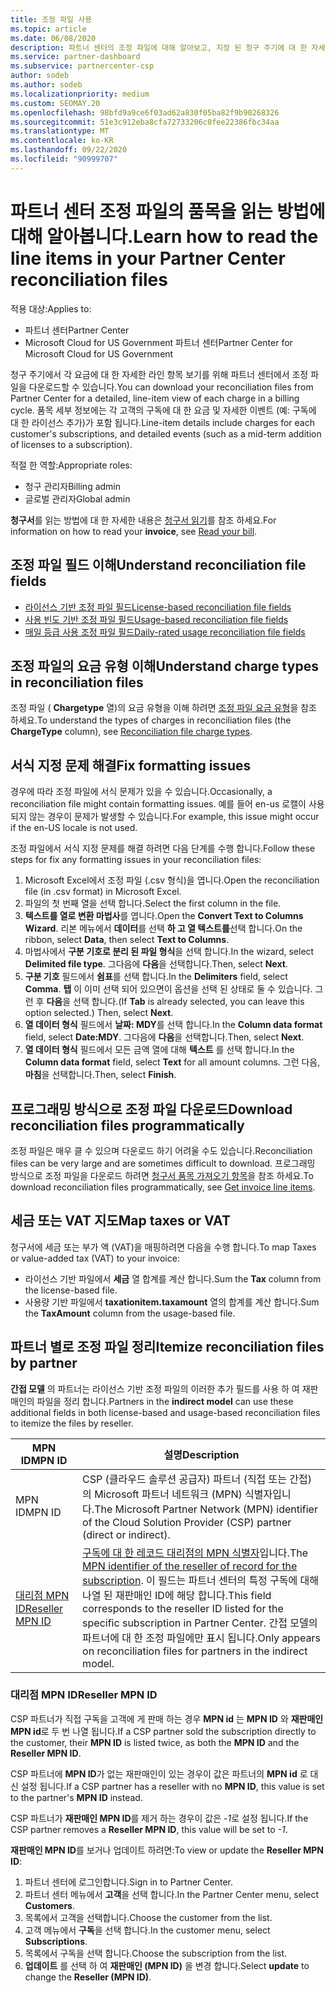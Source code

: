 ```yaml
---
title: 조정 파일 사용
ms.topic: article
ms.date: 06/08/2020
description: 파트너 센터의 조정 파일에 대해 알아보고, 지정 된 청구 주기에 대 한 자세한 라인 항목 항목 보기를 해석 하는 방법에 대해 알아봅니다.
ms.service: partner-dashboard
ms.subservice: partnercenter-csp
author: sodeb
ms.author: sodeb
ms.localizationpriority: medium
ms.custom: SEOMAY.20
ms.openlocfilehash: 98bfd9a9ce6f03ad62a830f05ba82f9b90268326
ms.sourcegitcommit: 51e3c912eba8cfa72733206c0fee22386fbc34aa
ms.translationtype: MT
ms.contentlocale: ko-KR
ms.lasthandoff: 09/22/2020
ms.locfileid: "90999707"
---
```

# <a name="learn-how-to-read-the-line-items-in-your-partner-center-reconciliation-files"></a><span data-ttu-id="1b956-103">파트너 센터 조정 파일의 품목을 읽는 방법에 대해 알아봅니다.</span><span class="sxs-lookup"><span data-stu-id="1b956-103">Learn how to read the line items in your Partner Center reconciliation files</span></span>

<span data-ttu-id="1b956-104">적용 대상:</span><span class="sxs-lookup"><span data-stu-id="1b956-104">Applies to:</span></span>

- <span data-ttu-id="1b956-105">파트너 센터</span><span class="sxs-lookup"><span data-stu-id="1b956-105">Partner Center</span></span>
- <span data-ttu-id="1b956-106">Microsoft Cloud for US Government 파트너 센터</span><span class="sxs-lookup"><span data-stu-id="1b956-106">Partner Center for Microsoft Cloud for US Government</span></span>

<span data-ttu-id="1b956-107">청구 주기에서 각 요금에 대 한 자세한 라인 항목 보기를 위해 파트너 센터에서 조정 파일을 다운로드할 수 있습니다.</span><span class="sxs-lookup"><span data-stu-id="1b956-107">You can download your reconciliation files from Partner Center for a detailed, line-item view of each charge in a billing cycle.</span></span> <span data-ttu-id="1b956-108">품목 세부 정보에는 각 고객의 구독에 대 한 요금 및 자세한 이벤트 (예: 구독에 대 한 라이선스 추가)가 포함 됩니다.</span><span class="sxs-lookup"><span data-stu-id="1b956-108">Line-item details include charges for each customer's subscriptions, and detailed events (such as a mid-term addition of licenses to a subscription).</span></span>

<span data-ttu-id="1b956-109">적절 한 역할:</span><span class="sxs-lookup"><span data-stu-id="1b956-109">Appropriate roles:</span></span>

- <span data-ttu-id="1b956-110">청구 관리자</span><span class="sxs-lookup"><span data-stu-id="1b956-110">Billing admin</span></span>
- <span data-ttu-id="1b956-111">글로벌 관리자</span><span class="sxs-lookup"><span data-stu-id="1b956-111">Global admin</span></span>

<span data-ttu-id="1b956-112">**청구서**를 읽는 방법에 대 한 자세한 내용은 [청구서 읽기](read-your-bill.md)를 참조 하세요.</span><span class="sxs-lookup"><span data-stu-id="1b956-112">For information on how to read your **invoice**, see [Read your bill](read-your-bill.md).</span></span>

## <a name="understand-reconciliation-file-fields"></a><span data-ttu-id="1b956-113">조정 파일 필드 이해</span><span class="sxs-lookup"><span data-stu-id="1b956-113">Understand reconciliation file fields</span></span>

- [<span data-ttu-id="1b956-114">라이선스 기반 조정 파일 필드</span><span class="sxs-lookup"><span data-stu-id="1b956-114">License-based reconciliation file fields</span></span>](license-based-recon-files.md)
- [<span data-ttu-id="1b956-115">사용 빈도 기반 조정 파일 필드</span><span class="sxs-lookup"><span data-stu-id="1b956-115">Usage-based reconciliation file fields</span></span>](usage-based-recon-files.md)
- [<span data-ttu-id="1b956-116">매일 등급 사용 조정 파일 필드</span><span class="sxs-lookup"><span data-stu-id="1b956-116">Daily-rated usage reconciliation file fields</span></span>](daily-rated-usage-recon-files.md)

## <a name="understand-charge-types-in-reconciliation-files"></a><span data-ttu-id="1b956-117">조정 파일의 요금 유형 이해</span><span class="sxs-lookup"><span data-stu-id="1b956-117">Understand charge types in reconciliation files</span></span>

<span data-ttu-id="1b956-118">조정 파일 ( **Chargetype** 열)의 요금 유형을 이해 하려면 [조정 파일 요금 유형](recon-file-charge-types.md)을 참조 하세요.</span><span class="sxs-lookup"><span data-stu-id="1b956-118">To understand the types of charges in reconciliation files (the **ChargeType** column), see [Reconciliation file charge types](recon-file-charge-types.md).</span></span>

## <a name="fix-formatting-issues"></a><span data-ttu-id="1b956-119">서식 지정 문제 해결</span><span class="sxs-lookup"><span data-stu-id="1b956-119">Fix formatting issues</span></span>

<span data-ttu-id="1b956-120">경우에 따라 조정 파일에 서식 문제가 있을 수 있습니다.</span><span class="sxs-lookup"><span data-stu-id="1b956-120">Occasionally, a reconciliation file might contain formatting issues.</span></span> <span data-ttu-id="1b956-121">예를 들어 en-us 로캘이 사용 되지 않는 경우이 문제가 발생할 수 있습니다.</span><span class="sxs-lookup"><span data-stu-id="1b956-121">For example, this issue might occur if the en-US locale is not used.</span></span>

<span data-ttu-id="1b956-122">조정 파일에서 서식 지정 문제를 해결 하려면 다음 단계를 수행 합니다.</span><span class="sxs-lookup"><span data-stu-id="1b956-122">Follow these steps for fix any formatting issues in your reconciliation files:</span></span>

1. <span data-ttu-id="1b956-123">Microsoft Excel에서 조정 파일 (.csv 형식)을 엽니다.</span><span class="sxs-lookup"><span data-stu-id="1b956-123">Open the reconciliation file (in .csv format) in Microsoft Excel.</span></span>
2. <span data-ttu-id="1b956-124">파일의 첫 번째 열을 선택 합니다.</span><span class="sxs-lookup"><span data-stu-id="1b956-124">Select the first column in the file.</span></span>
3. <span data-ttu-id="1b956-125">**텍스트를 열로 변환 마법사**를 엽니다.</span><span class="sxs-lookup"><span data-stu-id="1b956-125">Open the **Convert Text to Columns Wizard**.</span></span> <span data-ttu-id="1b956-126">리본 메뉴에서 **데이터**를 선택 **하 고 열 텍스트를**선택 합니다.</span><span class="sxs-lookup"><span data-stu-id="1b956-126">On the ribbon, select **Data**, then select **Text to Columns**.</span></span>
4. <span data-ttu-id="1b956-127">마법사에서 **구분 기호로 분리 된 파일 형식**을 선택 합니다.</span><span class="sxs-lookup"><span data-stu-id="1b956-127">In the wizard, select **Delimited file type**.</span></span> <span data-ttu-id="1b956-128">그다음에 **다음**을 선택합니다.</span><span class="sxs-lookup"><span data-stu-id="1b956-128">Then, select **Next**.</span></span>
5. <span data-ttu-id="1b956-129">**구분 기호** 필드에서 **쉼표**를 선택 합니다.</span><span class="sxs-lookup"><span data-stu-id="1b956-129">In the **Delimiters** field, select **Comma**.</span></span> <span data-ttu-id="1b956-130">**탭** 이 이미 선택 되어 있으면이 옵션을 선택 된 상태로 둘 수 있습니다. 그런 후 **다음**을 선택 합니다.</span><span class="sxs-lookup"><span data-stu-id="1b956-130">(If **Tab** is already selected, you can leave this option selected.) Then, select **Next**.</span></span>
6. <span data-ttu-id="1b956-131">**열 데이터 형식** 필드에서 **날짜: MDY**를 선택 합니다.</span><span class="sxs-lookup"><span data-stu-id="1b956-131">In the **Column data format** field, select **Date:MDY**.</span></span> <span data-ttu-id="1b956-132">그다음에 **다음**을 선택합니다.</span><span class="sxs-lookup"><span data-stu-id="1b956-132">Then, select **Next**.</span></span>
7. <span data-ttu-id="1b956-133">**열 데이터 형식** 필드에서 모든 금액 열에 대해 **텍스트** 를 선택 합니다.</span><span class="sxs-lookup"><span data-stu-id="1b956-133">In the **Column data format** field, select **Text** for all amount columns.</span></span> <span data-ttu-id="1b956-134">그런 다음, **마침**을 선택합니다.</span><span class="sxs-lookup"><span data-stu-id="1b956-134">Then, select **Finish**.</span></span>

## <a name="download-reconciliation-files-programmatically"></a><span data-ttu-id="1b956-135">프로그래밍 방식으로 조정 파일 다운로드</span><span class="sxs-lookup"><span data-stu-id="1b956-135">Download reconciliation files programmatically</span></span>

<span data-ttu-id="1b956-136">조정 파일은 매우 클 수 있으며 다운로드 하기 어려울 수도 있습니다.</span><span class="sxs-lookup"><span data-stu-id="1b956-136">Reconciliation files can be very large and are sometimes difficult to download.</span></span> <span data-ttu-id="1b956-137">프로그래밍 방식으로 조정 파일을 다운로드 하려면 [청구서 품목 가져오기 항목](/partner-center/develop/get-invoiceline-items)을 참조 하세요.</span><span class="sxs-lookup"><span data-stu-id="1b956-137">To download reconciliation files programmatically, see [Get invoice line items](/partner-center/develop/get-invoiceline-items).</span></span>

## <a name="map-taxes-or-vat"></a><span data-ttu-id="1b956-138">세금 또는 VAT 지도</span><span class="sxs-lookup"><span data-stu-id="1b956-138">Map taxes or VAT</span></span>

<span data-ttu-id="1b956-139">청구서에 세금 또는 부가 액 (VAT)을 매핑하려면 다음을 수행 합니다.</span><span class="sxs-lookup"><span data-stu-id="1b956-139">To map Taxes or value-added tax (VAT) to your invoice:</span></span>

- <span data-ttu-id="1b956-140">라이선스 기반 파일에서 **세금** 열 합계를 계산 합니다.</span><span class="sxs-lookup"><span data-stu-id="1b956-140">Sum the **Tax** column from the license-based file.</span></span>
- <span data-ttu-id="1b956-141">사용량 기반 파일에서 **taxationitem.taxamount** 열의 합계를 계산 합니다.</span><span class="sxs-lookup"><span data-stu-id="1b956-141">Sum the **TaxAmount** column from the usage-based file.</span></span>

## <a name="itemize-reconciliation-files-by-partner"></a><span data-ttu-id="1b956-142">파트너 별로 조정 파일 정리</span><span class="sxs-lookup"><span data-stu-id="1b956-142">Itemize reconciliation files by partner</span></span>

<span data-ttu-id="1b956-143">**간접 모델** 의 파트너는 라이선스 기반 조정 파일의 이러한 추가 필드를 사용 하 여 재판매인의 파일을 정리 합니다.</span><span class="sxs-lookup"><span data-stu-id="1b956-143">Partners in the **indirect model** can use these additional fields in both license-based and usage-based reconciliation files to itemize the files by reseller.</span></span>

| <span data-ttu-id="1b956-144">MPN ID</span><span class="sxs-lookup"><span data-stu-id="1b956-144">MPN ID</span></span> | <span data-ttu-id="1b956-145">설명</span><span class="sxs-lookup"><span data-stu-id="1b956-145">Description</span></span> |
| ------ | ----------- |
| <span data-ttu-id="1b956-146">MPN ID</span><span class="sxs-lookup"><span data-stu-id="1b956-146">MPN ID</span></span> | <span data-ttu-id="1b956-147">CSP (클라우드 솔루션 공급자) 파트너 (직접 또는 간접)의 Microsoft 파트너 네트워크 (MPN) 식별자입니다.</span><span class="sxs-lookup"><span data-stu-id="1b956-147">The Microsoft Partner Network (MPN) identifier of the Cloud Solution Provider (CSP) partner (direct or indirect).</span></span> |
| [<span data-ttu-id="1b956-148">대리점 MPN ID</span><span class="sxs-lookup"><span data-stu-id="1b956-148">Reseller MPN ID</span></span>](#reseller-mpn-id) | <span data-ttu-id="1b956-149">[구독에 대 한 레코드 대리점의 MPN 식별자](#reseller-mpn-id)입니다.</span><span class="sxs-lookup"><span data-stu-id="1b956-149">The [MPN identifier of the reseller of record for the subscription](#reseller-mpn-id).</span></span> <span data-ttu-id="1b956-150">이 필드는 파트너 센터의 특정 구독에 대해 나열 된 재판매인 ID에 해당 합니다.</span><span class="sxs-lookup"><span data-stu-id="1b956-150">This field corresponds to the reseller ID listed for the specific subscription in Partner Center.</span></span> <span data-ttu-id="1b956-151">간접 모델의 파트너에 대 한 조정 파일에만 표시 됩니다.</span><span class="sxs-lookup"><span data-stu-id="1b956-151">Only appears on reconciliation files for partners in the indirect model.</span></span> |

### <a name="reseller-mpn-id"></a><span data-ttu-id="1b956-152">대리점 MPN ID</span><span class="sxs-lookup"><span data-stu-id="1b956-152">Reseller MPN ID</span></span>

<span data-ttu-id="1b956-153">CSP 파트너가 직접 구독을 고객에 게 판매 하는 경우 **MPN id** 는 **MPN ID** 와 **재판매인 MPN id**로 두 번 나열 됩니다.</span><span class="sxs-lookup"><span data-stu-id="1b956-153">If a CSP partner sold the subscription directly to the customer, their **MPN ID** is listed twice, as both the **MPN ID** and the **Reseller MPN ID**.</span></span>

<span data-ttu-id="1b956-154">CSP 파트너에 **MPN ID**가 없는 재판매인이 있는 경우이 값은 파트너의 **MPN id** 로 대신 설정 됩니다.</span><span class="sxs-lookup"><span data-stu-id="1b956-154">If a CSP partner has a reseller with no **MPN ID**, this value is set to the partner's **MPN ID** instead.</span></span>

<span data-ttu-id="1b956-155">CSP 파트너가 **재판매인 MPN ID**를 제거 하는 경우이 값은 *-1*로 설정 됩니다.</span><span class="sxs-lookup"><span data-stu-id="1b956-155">If the CSP partner removes a **Reseller MPN ID**, this value will be set to *-1*.</span></span>

<span data-ttu-id="1b956-156">**재판매인 MPN ID**를 보거나 업데이트 하려면:</span><span class="sxs-lookup"><span data-stu-id="1b956-156">To view or update the **Reseller MPN ID**:</span></span>

1. <span data-ttu-id="1b956-157">파트너 센터에 로그인합니다.</span><span class="sxs-lookup"><span data-stu-id="1b956-157">Sign in to Partner Center.</span></span>
2. <span data-ttu-id="1b956-158">파트너 센터 메뉴에서 **고객**을 선택 합니다.</span><span class="sxs-lookup"><span data-stu-id="1b956-158">In the Partner Center menu, select **Customers**.</span></span>
3. <span data-ttu-id="1b956-159">목록에서 고객을 선택합니다.</span><span class="sxs-lookup"><span data-stu-id="1b956-159">Choose the customer from the list.</span></span>
4. <span data-ttu-id="1b956-160">고객 메뉴에서 **구독**을 선택 합니다.</span><span class="sxs-lookup"><span data-stu-id="1b956-160">In the customer menu, select **Subscriptions**.</span></span>
5. <span data-ttu-id="1b956-161">목록에서 구독을 선택 합니다.</span><span class="sxs-lookup"><span data-stu-id="1b956-161">Choose the subscription from the list.</span></span>
6. <span data-ttu-id="1b956-162">**업데이트** 를 선택 하 여 **재판매인 (MPN ID)** 을 변경 합니다.</span><span class="sxs-lookup"><span data-stu-id="1b956-162">Select **update** to change the **Reseller (MPN ID)**.</span></span>